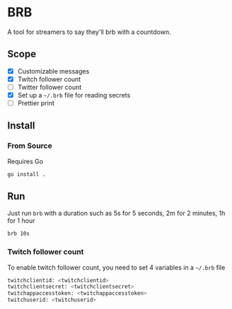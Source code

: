 # BRB

A tool for streamers to say they'll brb with a countdown.

## Scope

- [x] Customizable messages
- [x] Twitch follower count
- [ ] Twitter follower count
- [x] Set up a `~/.brb` file for reading secrets
- [ ] Prettier print

## Install

### From Source

Requires Go

```sh
go install .
```

## Run

Just run `brb` with a duration such as 5s for 5 seconds, 2m for 2 minutes, 1h for 1 hour

```sh
brb 10s
```

### Twitch follower count

To enable twitch follower count, you need to set 4 variables in a `~/.brb` file

```sh
twitchclientid: <twitchclientid>
twitchclientsecret: <twitchclientsecret>
twitchappaccesstoken: <twitchappaccesstoken>
twitchuserid: <twitchuserid>
```